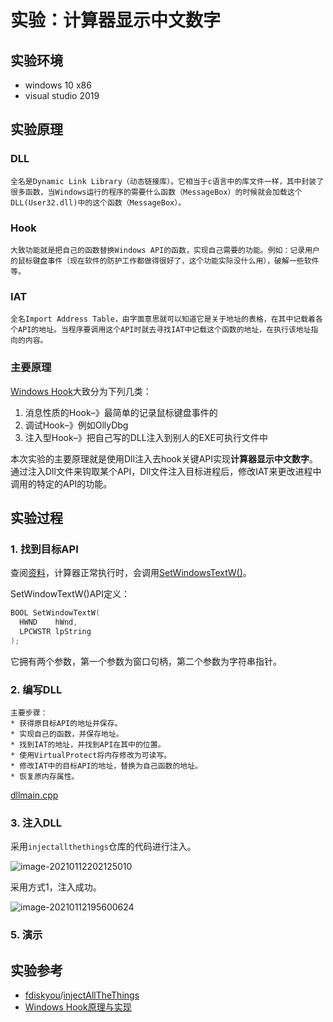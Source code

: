 # 实验：计算器显示中文数字

## 实验环境

* windows 10 x86
* visual studio 2019

## 实验原理

### DLL

```
全名是Dynamic Link Library（动态链接库）。它相当于c语言中的库文件一样，其中封装了很多函数，当Windows运行的程序的需要什么函数（MessageBox）的时候就会加载这个DLL(User32.dll)中的这个函数（MessageBox）。
```

### Hook

```
大致功能就是把自己的函数替换Windows API的函数，实现自己需要的功能。例如：记录用户的鼠标键盘事件（现在软件的防护工作都做得很好了，这个功能实际没什么用），破解一些软件等。
```

### IAT

```
全名Import Address Table，由字面意思就可以知道它是关于地址的表格，在其中记载着各个API的地址。当程序要调用这个API时就去寻找IAT中记载这个函数的地址，在执行该地址指向的内容。
```

### 主要原理

[Windows Hook](https://blog.csdn.net/m0_37552052/article/details/81453591)大致分为下列几类：

1. 消息性质的Hook–》最简单的记录鼠标键盘事件的
2. 调试Hook–》例如OllyDbg
3. 注入型Hook–》把自己写的DLL注入到别人的EXE可执行文件中

本次实验的主要原理就是使用Dll注入去hook关键API实现**计算器显示中文数字**。通过注入Dll文件来钩取某个API，Dll文件注入目标进程后，修改IAT来更改进程中调用的特定的API的功能。

## 实验过程

### 1. 找到目标API

查阅[资料](https://blog.csdn.net/qq_39249347/article/details/108239521)，计算器正常执行时，会调用[SetWindowsTextW()](https://docs.microsoft.com/en-us/windows/win32/api/winuser/nf-winuser-setwindowtextw)。

SetWindowTextW()API定义：

```C++
BOOL SetWindowTextW(
  HWND    hWnd,
  LPCWSTR lpString
);
```

它拥有两个参数，第一个参数为窗口句柄，第二个参数为字符串指针。

### 2. 编写DLL

```
主要步骤：
* 获得原目标API的地址并保存。
* 实现自己的函数，并保存地址。
* 找到IAT的地址，并找到API在其中的位置。
* 使用VirtualProtect将内存修改为可读写。
* 修改IAT中的目标API的地址，替换为自己函数的地址。
* 恢复原内存属性。
```

[dllmain.cpp]()

### 3. 注入DLL

采用`injectallthethings`仓库的代码进行注入。

![image-20210112202125010](D:\Project_ReverseEngineeringandSoftwareSecurity\RE-SS\final\img\七种注入方式.png)

采用方式1，注入成功。

![image-20210112195600624](D:\Project_ReverseEngineeringandSoftwareSecurity\RE-SS\final\img\注入dll成功.png)

### 5. 演示



## 实验参考

* [fdiskyou](https://github.com/fdiskyou)/[injectAllTheThings](https://github.com/fdiskyou/injectAllTheThings)
* [Windows Hook原理与实现](https://blog.csdn.net/m0_37552052/article/details/81453591)

